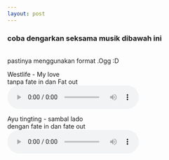 ```yaml
---
layout: post
---
```




<html manifest="cache-manifest.manifest">
<body>

<div id="result"></div>

<script>
// Check browser support
if (typeof(Storage) !== "undefined") {
    // Store
    localStorage.setItem("Westlife", "Mylove");
    // Retrieve
    document.getElementById("result").innerHTML = localStorage.getItem("lastname");
} else {
    document.getElementById("result").innerHTML = "Sorry, your browser does not support Web Storage...";
}
</script>

 </body>
</html>

<h3> coba dengarkan seksama musik dibawah ini</h3>
<br>pastinya menggunakan format .Ogg :D <br>


<p>Westlife - My love<br> tanpa fate in dan Fat out <br>
<audio controls="controls">
  <source src="/multimedia/My love - Weslife.ogg" type="audio/ogg" />
  Your browser does not support the audio element.
</audio> 
</p>
<p>Ayu tingting - sambal lado<br>dengan fate in dan fate out<br>
<audio controls="controls">
   <source src="/multimedia/Ayu Ting Ting - Sambalado.ogg" type="audio/ogg"/>
Your browser does not support the audio element.
</audio>

